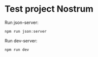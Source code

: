 # Test project Nostrum

Run json-server:

```js
npm run json:server
````

Run dev-server:

```js
npm run dev